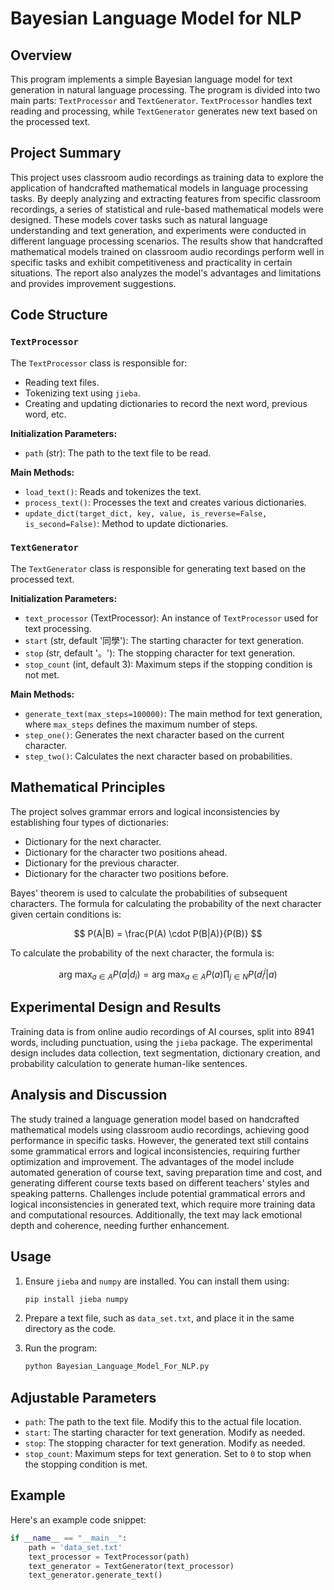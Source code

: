 # Bayesian Language Model for NLP

## Overview

This program implements a simple Bayesian language model for text generation in natural language processing. The program is divided into two main parts: `TextProcessor` and `TextGenerator`. `TextProcessor` handles text reading and processing, while `TextGenerator` generates new text based on the processed text.

## Project Summary

This project uses classroom audio recordings as training data to explore the application of handcrafted mathematical models in language processing tasks. By deeply analyzing and extracting features from specific classroom recordings, a series of statistical and rule-based mathematical models were designed. These models cover tasks such as natural language understanding and text generation, and experiments were conducted in different language processing scenarios. The results show that handcrafted mathematical models trained on classroom audio recordings perform well in specific tasks and exhibit competitiveness and practicality in certain situations. The report also analyzes the model's advantages and limitations and provides improvement suggestions.

## Code Structure

### `TextProcessor`

The `TextProcessor` class is responsible for:
- Reading text files.
- Tokenizing text using `jieba`.
- Creating and updating dictionaries to record the next word, previous word, etc.

**Initialization Parameters:**
- `path` (str): The path to the text file to be read.

**Main Methods:**
- `load_text()`: Reads and tokenizes the text.
- `process_text()`: Processes the text and creates various dictionaries.
- `update_dict(target_dict, key, value, is_reverse=False, is_second=False)`: Method to update dictionaries.

### `TextGenerator`

The `TextGenerator` class is responsible for generating text based on the processed text.

**Initialization Parameters:**
- `text_processor` (TextProcessor): An instance of `TextProcessor` used for text processing.
- `start` (str, default '同學'): The starting character for text generation.
- `stop` (str, default '。'): The stopping character for text generation.
- `stop_count` (int, default 3): Maximum steps if the stopping condition is not met.

**Main Methods:**
- `generate_text(max_steps=100000)`: The main method for text generation, where `max_steps` defines the maximum number of steps.
- `step_one()`: Generates the next character based on the current character.
- `step_two()`: Calculates the next character based on probabilities.

## Mathematical Principles

The project solves grammar errors and logical inconsistencies by establishing four types of dictionaries:
- Dictionary for the next character.
- Dictionary for the character two positions ahead.
- Dictionary for the previous character.
- Dictionary for the character two positions before.

Bayes' theorem is used to calculate the probabilities of subsequent characters. The formula for calculating the probability of the next character given certain conditions is:

$$
P(A|B) = \frac{P(A) \cdot P(B|A)}{P(B)}
$$

To calculate the probability of the next character, the formula is:

$$
\text{arg max}_{a \in A} P(a|d_i) = \text{arg max}_{a \in A} P(a) \prod_{j \in N} P(d_i^j | a)
$$

## Experimental Design and Results

Training data is from online audio recordings of AI courses, split into 8941 words, including punctuation, using the `jieba` package. The experimental design includes data collection, text segmentation, dictionary creation, and probability calculation to generate human-like sentences.

## Analysis and Discussion

The study trained a language generation model based on handcrafted mathematical models using classroom audio recordings, achieving good performance in specific tasks. However, the generated text still contains some grammatical errors and logical inconsistencies, requiring further optimization and improvement. The advantages of the model include automated generation of course text, saving preparation time and cost, and generating different course texts based on different teachers' styles and speaking patterns. Challenges include potential grammatical errors and logical inconsistencies in generated text, which require more training data and computational resources. Additionally, the text may lack emotional depth and coherence, needing further enhancement.

## Usage

1. Ensure `jieba` and `numpy` are installed. You can install them using:
    ```bash
    pip install jieba numpy
    ```

2. Prepare a text file, such as `data_set.txt`, and place it in the same directory as the code.

3. Run the program:
    ```bash
    python Bayesian_Language_Model_For_NLP.py
    ```

## Adjustable Parameters

- `path`: The path to the text file. Modify this to the actual file location.
- `start`: The starting character for text generation. Modify as needed.
- `stop`: The stopping character for text generation. Modify as needed.
- `stop_count`: Maximum steps for text generation. Set to `0` to stop when the stopping condition is met.

## Example

Here's an example code snippet:
```python
if __name__ == "__main__":
    path = 'data_set.txt'
    text_processor = TextProcessor(path)
    text_generator = TextGenerator(text_processor)
    text_generator.generate_text()
